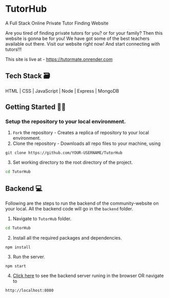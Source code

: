 # TutorHub
A Full Stack Online Private Tutor Finding Website

Are you tired of finding private tutors for you? or for your family? Then this website is gonna be for you! We have got some of the best teachers available out there. 
Visit our website right now! And start connecting with tutors!!!

This site is live at - https://tutormate.onrender.com
<br />

## Tech Stack 🗃
HTML | CSS | JavaScript | Node | Express | MongoDB

##  Getting Started 👨‍💻
### Setup the repository to your local environment.

1. `Fork` the repository  - Creates a replica of repository to your local environment.
2. Clone the repository - Downloads all repo files to your machine, using
  ```git
  git clone https://github.com/YOUR-USERNAME/TutorHub
  ``` 
3. Set working directory to the root directory of the project.
  ```sh
  cd TutorHub
  ```

## Backend 💻

Following are the steps to run the backend of the community-website on your local. All the backend code will go in the `backend` folder.

1. Navigate to `TutorHub` folder.
  ```sh
  cd TutorHub
  ```
2. Install all the required packages and dependencies.
  ```node
  npm install
  ```
3. Run the server.
  ```node
  npm start
  ```
4. [Click here](http://localhost:8080) to see the backend server runing in the browser OR navigate to
  ```text
  http://localhost:8080
  ```
